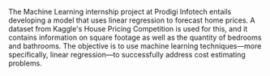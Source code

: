 The Machine Learning internship project at Prodigi Infotech entails developing a model that uses linear regression to forecast home prices. A dataset from Kaggle's House Pricing Competition is used for this, and it contains information on square footage as well as the quantity of bedrooms and bathrooms. The objective is to use machine learning techniques—more specifically, linear regression—to successfully address cost estimating problems.
